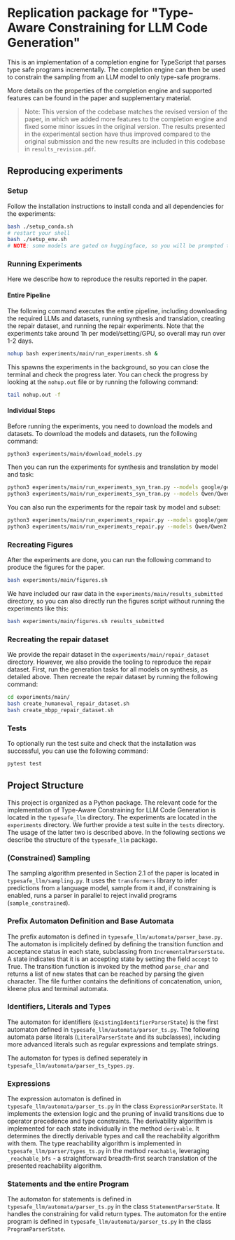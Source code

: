 Replication package for "Type-Aware Constraining for LLM Code Generation"
================================================================================

This is an implementation of a completion engine for TypeScript that parses type safe programs incrementally.
The completion engine can then be used to constrain the sampling from an LLM model to only type-safe programs.

More details on the properties of the completion engine and supported features can be found in the paper and supplementary material.

> Note: This version of the codebase matches the revised version of the paper, in which we added more features to the completion engine and fixed some minor issues in the original version.
> The results presented in the experimental section have thus improved compared to the original submission and the new results are included in this codebase in `results_revision.pdf`.

## Reproducing experiments

### Setup

Follow the installation instructions to install conda and all dependencies for the experiments:

```bash
bash ./setup_conda.sh
# restart your shell
bash ./setup_env.sh 
# NOTE: some models are gated on huggingface, so you will be prompted to enter a huggingface API token
```

### Running Experiments
Here we describe how to reproduce the results reported in the paper.

#### Entire Pipeline

The following command executes the entire pipeline, including downloading the required LLMs and datasets, running synthesis and translation, creating the repair dataset, and running the repair experiments.
Note that the experiments take around 1h per model/setting/GPU, so overall may run over 1-2 days.

```bash
nohup bash experiments/main/run_experiments.sh &
```

This spawns the experiments in the background, so you can close the terminal and check the progress later.
You can check the progress by looking at the `nohup.out` file or by running the following command:

```bash
tail nohup.out -f
```

#### Individual Steps

Before running the experiments, you need to download the models and datasets.
To download the models and datasets, run the following command:

```bash
python3 experiments/main/download_models.py
```

Then you can run the experiments for synthesis and translation by model and task:

```bash
python3 experiments/main/run_experiments_syn_tran.py --models google/gemma-2-2b-it,google/gemma-2-9b-it --tasks synth --subsets mbpp,humaneval
python3 experiments/main/run_experiments_syn_tran.py --models Qwen/Qwen2.5-32B-Instruct --tasks translate --subsets mbpp
```

You can also run the experiments for the repair task by model and subset:

```bash
python3 experiments/main/run_experiments_repair.py --models google/gemma-2-2b-it,google/gemma-2-9b-it --subsets mbpp,humaneval
python3 experiments/main/run_experiments_repair.py --models Qwen/Qwen2.5-32B-Instruct --subsets mbpp
```

### Recreating Figures

After the experiments are done, you can run the following command to produce the figures for the paper.

```bash
bash experiments/main/figures.sh
```

We have included our raw data in the `experiments/main/results_submitted` directory, so you can also directly run the figures script without running the experiments like this:

```bash
bash experiments/main/figures.sh results_submitted
```

### Recreating the repair dataset
We provide the repair dataset in the `experiments/main/repair_dataset` directory. However, we also provide the tooling to reproduce the repair dataset.
First, run the generation tasks for all models on synthesis, as detailed above. Then recreate the repair dataset by running the following command:

```bash
cd experiments/main/
bash create_humaneval_repair_dataset.sh
bash create_mbpp_repair_dataset.sh
```

### Tests

To optionally run the test suite and check that the installation was successful, you can use the following command:

```bash
pytest test
```

## Project Structure


This project is organized as a Python package.
The relevant code for the implementation of Type-Aware Constraining for LLM Code Generation is located in the `typesafe_llm` directory.
The experiments are located in the `experiments` directory.
We further provide a test suite in the `tests` directory.
The usage of the latter two is described above.
In the following sections we describe the structure of the `typesafe_llm` package.

### (Constrained) Sampling

The sampling algorithm presented in Section 2.1 of the paper is located in `typesafe_llm/sampling.py`.
It uses the `transformers` library to infer predictions from a language model, sample from it and, if constraining is enabled, runs a parser in parallel to reject invalid programs (`sample_constrained`).

### Prefix Automaton Definition and Base Automata

The prefix automaton is defined in `typesafe_llm/automata/parser_base.py`.
The automaton is implicitely defined by defining the transition function and acceptance status in each state, subclassing from `IncrementalParserState`.
A state indicates that it is an accepting state by setting the field `accept` to True.
The transition function is invoked by the method `parse_char` and returns a list of new states that can be reached by parsing the given character.
The file further contains the definitions of concatenation, union, kleene plus and terminal automata.

### Identifiers, Literals and Types

The automaton for identifiers (`ExistingIdentifierParserState`) is the first automaton defined in `typesafe_llm/automata/parser_ts.py`.
The following automata parse literals (`LiteralParserState` and its subclasses), including more advanced literals such as regular expressions and template strings.

The automaton for types is defined seperately in `typesafe_llm/automata/parser_ts_types.py`.

### Expressions

The expression automaton is defined in `typesafe_llm/automata/parser_ts.py` in the class `ExpressionParserState`.
It implements the extension logic and the pruning of invalid transitions due to operator precedence and type constraints.
The derivability algorithm is implemented for each state individually in the method `derivable`. It determines the directly derivable types and call the reachability algorithm with them.
The type reachability algorithm is implemented in `typesafe_llm/parser/types_ts.py` in the method `reachable`, leveraging `_reachable_bfs` - a straightforward breadth-first search translation of the presented reachability algorithm.

### Statements and the entire Program

The automaton for statements is defined in `typesafe_llm/automata/parser_ts.py` in the class `StatementParserState`.
It handles the constraining for valid return types.
The automaton for the entire program is defined in `typesafe_llm/automata/parser_ts.py` in the class `ProgramParserState`.